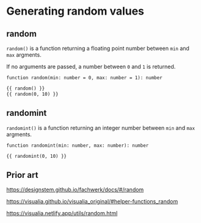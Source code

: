 # Generating random values

## random

`random()` is a function returning a floating point number between `min` and `max` argments.

If no arguments are passed, a number between `0` and `1` is returned.

```
function random(min: number = 0, max: number = 1): number
```

```md
{{ random() }}
{{ random(0, 10) }}
```

## randomint

`randomint()` is a function returning an integer number between `min` and `max` argments.

```
function randomint(min: number, max: number): number
```

```md
{{ randomint(0, 10) }}
```

## Prior art

https://designstem.github.io/fachwerk/docs/#/random

https://visualia.github.io/visualia_original/#helper-functions_random

https://visualia.netlify.app/utils/random.html
